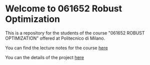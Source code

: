 # Welcome to 061652 Robust Optimization

This is a repository for the students of the course "061652 ROBUST OPTIMIZATION" offered at Politecnico di Milano.

You can find the lecture notes for the course [here](http://tintin.hec.ca/pages/erick.delage/MATH80624_LectureNotes.pdf)

You can the details of the project [here](./project.md)

